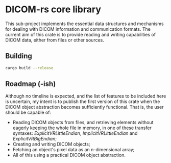 # DICOM-rs core library

This sub-project implements the essential data structures and mechanisms for dealing with DICOM information and communication formats. The current aim of this crate is to provide reading and writing capabilities of DICOM data, either from files or other sources.

## Building

```sh
cargo build --release
```

## Roadmap (-ish)

Although no timeline is expected, and the list of features to be included here is uncertain, my intent is to publish the first version of this crate when the DICOM object abstraction becomes sufficiently functional. That is, the user should be capable of:

 - Reading DICOM objects from files, and retrieving elements without eagerly keeping the whole file in memory, in one of these transfer syntaxes: _ExplicitVRLittleEndian_, _ImplicitVRLittleEndian_ and _ExplicitVRBigEndian_;
 - Creating and writing DICOM objects;
 - Fetching an object's pixel data as an n-dimensional array;
 - All of this using a practical DICOM object abstraction.
